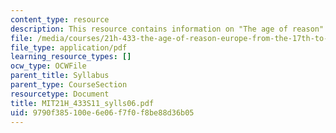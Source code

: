 ```yaml
---
content_type: resource
description: This resource contains information on "The age of reason".
file: /media/courses/21h-433-the-age-of-reason-europe-from-the-17th-to-the-early-19th-centuries-spring-2011/9790f385100e6e06f7f0f8be88d36b05_MIT21H_433S11_sylls06.pdf
file_type: application/pdf
learning_resource_types: []
ocw_type: OCWFile
parent_title: Syllabus
parent_type: CourseSection
resourcetype: Document
title: MIT21H_433S11_sylls06.pdf
uid: 9790f385-100e-6e06-f7f0-f8be88d36b05
---
```


